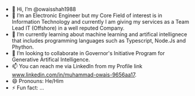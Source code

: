 - 👋 Hi, I’m @owaisshah1988
- 👀 I’m an Electronic Engineer but my Core Field of interest is in Information Technology and currently I am giving my services as a Team Lead IT (Offshore) in a well reputed Company.
- 🌱 I’m currently learning about machine learning and artifical intellignece that includes programming languages such as Typescript, Node.Js and Phython.
- 💞️ I’m looking to collaborate in Governor's Initiative Program for Generative Artifical Intelligence.
- 📫 You can reach me via LinkedIn from my Profile link www.linkedin.com/in/muhammad-owais-9656aa17.
- 😄 Pronouns: He/Him
- ⚡ Fun fact: ...

<!---
owaisshah1988/owaisshah1988 is a ✨ special ✨ repository because its `README.md` (this file) appears on your GitHub profile.
You can click the Preview link to take a look at your changes.
--->
